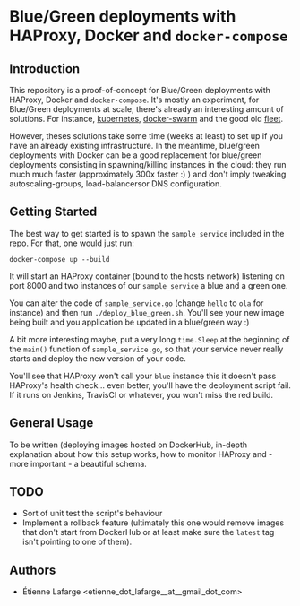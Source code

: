 Blue/Green deployments with HAProxy, Docker and `docker-compose`
================================================================

Introduction
------------

This repository is a proof-of-concept for Blue/Green deployments with HAProxy,
Docker and `docker-compose`.
It's mostly an experiment, for Blue/Green deployments at scale, there's already
an interesting amount of solutions. For instance, [kubernetes](http://kubernetes.io/),
[docker-swarm](https://docs.docker.com/swarm/) and the good old [fleet](https://github.com/coreos/fleet).

However, theses solutions take some time (weeks at least) to set up if you have
an already existing infrastructure. In the meantime, blue/green deployments with
Docker can be a good replacement for blue/green deployments consisting in
spawning/killing instances in the cloud: they run much much faster
(approximately 300x faster :) ) and don't imply tweaking autoscaling-groups,
load-balancersor DNS configuration.

Getting Started
---------------

The best way to get started is to spawn the `sample_service` included in the
repo. For that, one would just run:

```shell
docker-compose up --build
```

It will start an HAProxy container (bound to the hosts network) listening on
port 8000 and two instances of our `sample_service` a blue and a green one.

You can alter the code of `sample_service.go` (change `hello` to `ola` for
instance) and then run `./deploy_blue_green.sh`. You'll see your new image being
built and you application be updated in a blue/green way :)

A bit more interesting maybe, put a very long `time.Sleep` at the beginning of
the `main()` function of `sample_service.go`, so that your service never really
starts and deploy the new version of your code.

You'll see that HAProxy won't call your `blue` instance this it doesn't pass
HAProxy's health check... even better, you'll have the deployment script fail.
If it runs on Jenkins, TravisCI or whatever, you won't miss the red build.

General Usage
-------------

To be written (deploying images hosted on DockerHub, in-depth explanation about
how this setup works, how to monitor HAProxy and - more important - a beautiful
schema.

TODO
----
  * Sort of unit test the script's behaviour
  * Implement a rollback feature (ultimately this one would remove images that
    don't start from DockerHub or at least make sure the `latest` tag isn't
    pointing to one of them).

Authors
-------
  * Étienne Lafarge <etienne_dot_lafarge__at__gmail_dot_com>

